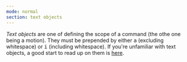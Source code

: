```yaml
---
mode: normal
section: text objects
---
```

_Text objects_ are one of defining the scope of a command (the othe one being a motion).
They must be prepended by either <kbd>a</kbd> (excluding whitespace) or <kbd>i</kbd> (including whitespace).
If you're unfamiliar with text objects, a good start to read up on them is [here](https://blog.carbonfive.com/vim-text-objects-the-definitive-guide/).
